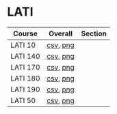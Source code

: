 # LATI

| Course | Overall | Section |
| ------ | ------- | ------- |
| LATI 10 | [csv](https://github.com/UCSD-Historical-Enrollment-Data/2025Winter/blob/main/overall/LATI%2010.csv), [png](https://raw.githubusercontent.com/UCSD-Historical-Enrollment-Data/2025Winter/main/plot_overall/LATI%2010.png) |  |
| LATI 140 | [csv](https://github.com/UCSD-Historical-Enrollment-Data/2025Winter/blob/main/overall/LATI%20140.csv), [png](https://raw.githubusercontent.com/UCSD-Historical-Enrollment-Data/2025Winter/main/plot_overall/LATI%20140.png) |  |
| LATI 170 | [csv](https://github.com/UCSD-Historical-Enrollment-Data/2025Winter/blob/main/overall/LATI%20170.csv), [png](https://raw.githubusercontent.com/UCSD-Historical-Enrollment-Data/2025Winter/main/plot_overall/LATI%20170.png) |  |
| LATI 180 | [csv](https://github.com/UCSD-Historical-Enrollment-Data/2025Winter/blob/main/overall/LATI%20180.csv), [png](https://raw.githubusercontent.com/UCSD-Historical-Enrollment-Data/2025Winter/main/plot_overall/LATI%20180.png) |  |
| LATI 190 | [csv](https://github.com/UCSD-Historical-Enrollment-Data/2025Winter/blob/main/overall/LATI%20190.csv), [png](https://raw.githubusercontent.com/UCSD-Historical-Enrollment-Data/2025Winter/main/plot_overall/LATI%20190.png) |  |
| LATI 50 | [csv](https://github.com/UCSD-Historical-Enrollment-Data/2025Winter/blob/main/overall/LATI%2050.csv), [png](https://raw.githubusercontent.com/UCSD-Historical-Enrollment-Data/2025Winter/main/plot_overall/LATI%2050.png) |  |
